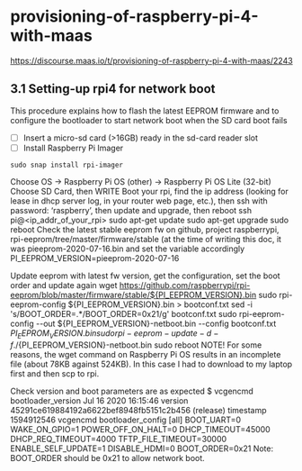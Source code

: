 # provisioning-of-raspberry-pi-4-with-maas
https://discourse.maas.io/t/provisioning-of-raspberry-pi-4-with-maas/2243

## 3.1 Setting-up rpi4 for network boot

This procedure explains how to flash the latest EEPROM firmware and to configure the bootloader to start network boot when the SD card boot fails

- [ ] Insert a micro-sd card (>16GB) ready in the sd-card reader slot
- [ ] Install Raspberry Pi Imager

```
sudo snap install rpi-imager
```

Choose OS -> Raspberry Pi OS (other) -> Raspberry Pi OS Lite (32-bit)
Choose SD Card, then WRITE
Boot your rpi, find the ip address (looking for lease in dhcp server log, in your router web page, etc.), then ssh with password: ‘raspberry’, then update and upgrade, then reboot
ssh pi@<ip_addr_of_your_rpi>
sudo apt-get update
sudo apt-get upgrade
sudo reboot
Check the latest stable eeprom fw on github, project raspberrypi, rpi-eeprom/tree/master/firmware/stable (at the time of writing this doc, it was pieeprom-2020-07-16.bin and set the variable accordingly
PI_EEPROM_VERSION=pieeprom-2020-07-16

Update eeprom with latest fw version, get the configuration, set the boot order and update again
wget https://github.com/raspberrypi/rpi-eeprom/blob/master/firmware/stable/${PI_EEPROM_VERSION}.bin
sudo rpi-eeprom-config ${PI_EEPROM_VERSION}.bin > bootconf.txt
sed -i 's/BOOT_ORDER=.*/BOOT_ORDER=0x21/g' bootconf.txt
sudo rpi-eeprom-config --out ${PI_EEPROM_VERSION}-netboot.bin --config bootconf.txt ${PI_EEPROM_VERSION}.bin
sudo rpi-eeprom-update -d -f ./${PI_EEPROM_VERSION}-netboot.bin
sudo reboot
NOTE! For some reasons, the wget command on Raspberry Pi OS results in an incomplete file (about 78KB against 524KB). In this case I had to download to my laptop first and then scp to rpi.

Check version and boot parameters are as expected
$ vcgencmd bootloader_version
Jul 16 2020 16:15:46
version 45291ce619884192a6622bef8948fb5151c2b456 (release)
timestamp 1594912546
vcgencmd bootloader_config
[all]
BOOT_UART=0
WAKE_ON_GPIO=1
POWER_OFF_ON_HALT=0
DHCP_TIMEOUT=45000
DHCP_REQ_TIMEOUT=4000
TFTP_FILE_TIMEOUT=30000
ENABLE_SELF_UPDATE=1
DISABLE_HDMI=0
BOOT_ORDER=0x21
Note: BOOT_ORDER should be 0x21 to allow network boot.
